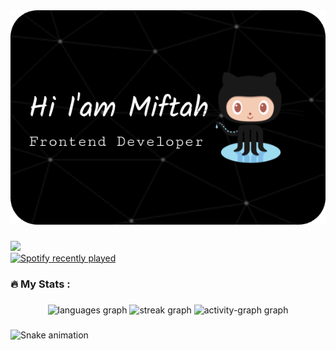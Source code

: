 <img src="https://raw.githubusercontent.com/miftahganzz/miftahganzz/refs/heads/main/assets/headers.png">

###

<!--<div><b>Hi I'am Miftah</b> -I'am a Junior Developer, who is interested and has started to learn coding since 2022.</div>-->

###

<img src="https://github-widgetbox.vercel.app/api/profile?username=miftahganzz&data=followers,repositories,stars,commits&theme=darkmode">

<div align="left">
  <a href="https://open.spotify.com/user/31dwep3ephkspjviwain7sf5uzfy">
    <img src="https://spotify-recently-played-readme.vercel.app/api?user=31dwep3ephkspjviwain7sf5uzfy&count=5&unique=true" alt="Spotify recently played"  />
  </a>
</div>

###

<h3 align="left">🔥 My Stats :</h3>

###

<div align="center">
  <img src="https://github-readme-stats.vercel.app/api/top-langs?username=miftahganzz&locale=en&hide_title=false&layout=compact&card_width=320&langs_count=5&theme=github_dark&hide_border=true&order=2" height="150" alt="languages graph"  />
  <img src="https://streak-stats.demolab.com?user=miftahganzz&locale=en&mode=weekly&theme=github_dark&hide_border=true&border_radius=5&order=3" height="150" alt="streak graph"  />
  <img src="https://github-readme-activity-graph.vercel.app/graph?username=miftahganzz&radius=16&theme=github-dark&area=true&order=5&hide_border=true" height="300" alt="activity-graph graph"  />
</div>

###

<img src="https://raw.githubusercontent.com/miftahganzz/miftahganzz/output/snake.svg" alt="Snake animation" />

###
